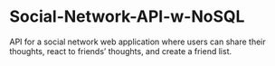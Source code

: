 # Social-Network-API-w-NoSQL
 API for a social network web application where users can share their thoughts, react to friends’ thoughts, and create a friend list.
